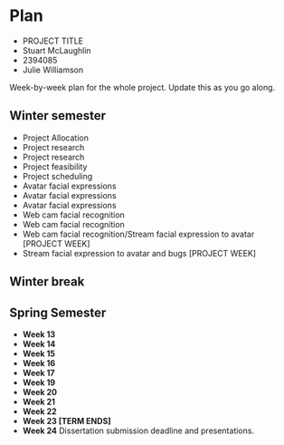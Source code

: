 # Plan

* PROJECT TITLE
* Stuart McLaughlin
* 2394085
* Julie Williamson

Week-by-week plan for the whole project. Update this as you go along.

## Winter semester

* Project Allocation
* Project research
* Project research
* Project feasibility
* Project scheduling
* Avatar facial expressions
* Avatar facial expressions
* Avatar facial expressions
* Web cam facial recognition
* Web cam facial recognition
* Web cam facial recognition/Stream facial expression to avatar [PROJECT WEEK]
* Stream facial expression to avatar and bugs [PROJECT WEEK]

## Winter break

## Spring Semester

* **Week 13**
* **Week 14**
* **Week 15**
* **Week 16**
* **Week 17**
* **Week 19**
* **Week 20**
* **Week 21**
* **Week 22**
* **Week 23 [TERM ENDS]**
* **Week 24** Dissertation submission deadline and presentations.
